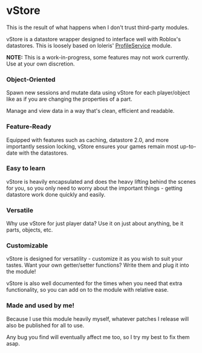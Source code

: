 # vStore
This is the result of what happens when I don't trust third-party modules.

vStore is a datastore wrapper designed to interface well with Roblox's datastores. This is loosely based on loleris' [ProfileService](https://github.com/MadStudioRoblox/ProfileService) module.

**NOTE:** This is a work-in-progress, some features may not work currently. Use at your own discretion.

### Object-Oriented
Spawn new sessions and mutate data using vStore for each player/object like as if you are changing the properties of a part. 

Manage and view data in a way that's clean, efficient and readable.

### Feature-Ready
Equipped with features such as caching, datastore 2.0, and more importantly session locking, vStore ensures your games remain most up-to-date with the datastores.

### Easy to learn
vStore is heavily encapsulated and does the heavy lifting behind the scenes for you, so you only need to worry about the important things - getting datastore work done quickly and easily.

### Versatile
Why use vStore for just player data? Use it on just about anything, be it parts, objects, etc.

### Customizable
vStore is designed for versatility - customize it as you wish to suit your tastes. Want your own getter/setter functions? Write them and plug it into the module! 

vStore is also well documented for the times when you need that extra functionality, so you can add on to the module with relative ease.

### Made and used by me!
Because I use this module heavily myself, whatever patches I release will also be published for all to use. 

Any bug you find will eventually affect me too, so I try my best to fix them asap.

